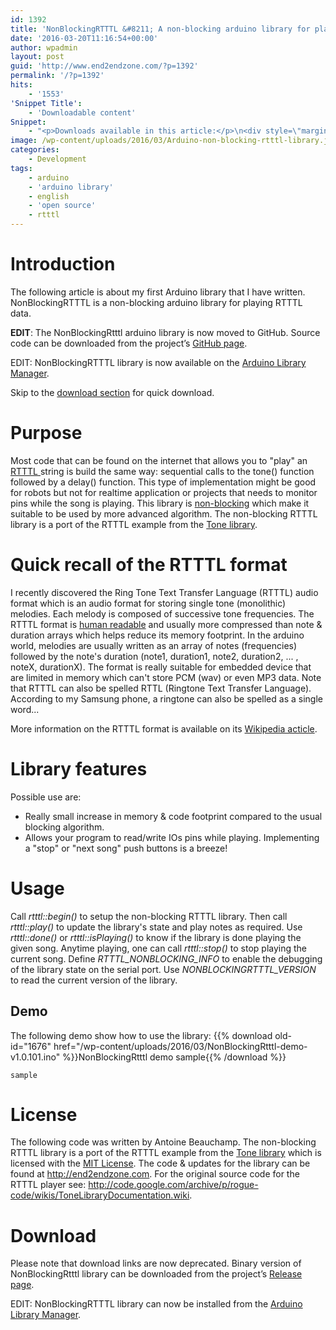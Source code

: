```yaml
---
id: 1392
title: 'NonBlockingRTTTL &#8211; A non-blocking arduino library for playing RTTTL melodies'
date: '2016-03-20T11:16:54+00:00'
author: wpadmin
layout: post
guid: 'http://www.end2endzone.com/?p=1392'
permalink: '/?p=1392'
hits:
    - '1553'
'Snippet Title':
    - 'Downloadable content'
Snippet:
    - "<p>Downloads available in this article:</p>\n<div style=\"margin-bottom: 18px\">\n<p class=\"nomarginbottom\">Library:</p>\n<ul class=\"fa-ul\">\n<li><a href=\"http://github.com/end2endzone/NonBlockingRTTTL/releases\"><i class=\"fa-li fa fa-download\" style=\"position: inherit;\"></i>NonBlockingRtttl arduino library</a></li>\n</ul>\n</div>\n<div style=\"margin-bottom: 18px\">\n<p class=\"nomarginbottom\">Example:</p>\n<ul class=\"fa-ul\">\n<li><a href=\"/download/1676/\"><i class=\"fa-li fa fa-download\" style=\"position: inherit;\"></i>NonBlockingRtttl demo sample</a></li>\n</ul>\n</div>\n"
image: /wp-content/uploads/2016/03/Arduino-non-blocking-rtttl-library.jpg
categories:
    - Development
tags:
    - arduino
    - 'arduino library'
    - english
    - 'open source'
    - rtttl
---
```


# Introduction

The following article is about my first Arduino library that I have written. NonBlockingRTTTL is a non-blocking arduino library for playing RTTTL data. 

**EDIT**: The NonBlockingRtttl arduino library is now moved to GitHub. Source code can be downloaded from the project’s [GitHub page](http://github.com/end2endzone/NonBlockingRTTTL).

EDIT: NonBlockingRTTTL library is now available on the [Arduino Library Manager](http://www.arduino.cc/en/guide/libraries#toc3).

Skip to the [download section](#Download) for quick download.

# Purpose

Most code that can be found on the internet that allows you to "play" an [RTTTL ](#Quick_recall_of_the_RTTTL_format)string is build the same way: sequential calls to the tone() function followed by a delay() function. This type of implementation might be good for robots but not for realtime application or projects that needs to monitor pins while the song is playing. This library is [non-blocking](http://en.wikipedia.org/wiki/Non-blocking_algorithm) which make it suitable to be used by more advanced algorithm. The non-blocking RTTTL library is a port of the RTTTL example from the [Tone library](http://storage.googleapis.com/google-code-archive-downloads/v2/code.google.com/rogue-code/Arduino-Library-Tone.zip).

# Quick recall of the RTTTL format

I recently discovered the Ring Tone Text Transfer Language (RTTTL) audio format which is an audio format for storing single tone (monolithic) melodies. Each melody is composed of successive tone frequencies. The RTTTL format is [human readable](http://stackoverflow.com/questions/568671/why-should-i-use-a-human-readable-file-format) and usually more compressed than note &amp; duration arrays which helps reduce its memory footprint. In the arduino world, melodies are usually written as an array of notes (frequencies) followed by the note's duration (note1, duration1, note2, duration2, ... , noteX, durationX). The format is really suitable for embedded device that are limited in memory which can't store PCM (wav) or even MP3 data. Note that RTTTL can also be spelled RTTL (Ringtone Text Transfer Language). According to my Samsung phone, a ringtone can also be spelled as a single word...

More information on the RTTTL format is available on its [Wikipedia acticle](https://en.wikipedia.org/wiki/Ring_Tone_Transfer_Language).

# Library features

Possible use are:

- Really small increase in memory &amp; code footprint compared to the usual blocking algorithm.
- Allows your program to read/write IOs pins while playing. Implementing a "stop" or "next song" push buttons is a breeze!

# Usage

Call *rtttl::begin()* to setup the non-blocking RTTTL library. Then call *rtttl::play()* to update the library's state and play notes as required. Use *rtttl::done()* or *rtttl::isPlaying()* to know if the library is done playing the given song. Anytime playing, one can call *rtttl::stop()* to stop playing the current song. Define *RTTTL\_NONBLOCKING\_INFO* to enable the debugging of the library state on the serial port. Use *NONBLOCKINGRTTTL\_VERSION* to read the current version of the library.

## Demo

The following demo show how to use the library: {{% download old-id="1676" href="/wp-content/uploads/2016/03/NonBlockingRtttl-demo-v1.0.101.ino" %}}NonBlockingRtttl demo sample{{% /download %}}

```
sample
```

# License

The following code was written by Antoine Beauchamp. The non-blocking RTTTL library is a port of the RTTTL example from the [Tone library](http://storage.googleapis.com/google-code-archive-downloads/v2/code.google.com/rogue-code/Arduino-Library-Tone.zip) which is licensed with the [MIT License](http://www.opensource.org/licenses/mit-license.php). The code &amp; updates for the library can be found at <http://end2endzone.com>. For the original source code for the RTTTL player see: <http://code.google.com/archive/p/rogue-code/wikis/ToneLibraryDocumentation.wiki>.

# Download

Please note that download links are now deprecated. Binary version of NonBlockingRtttl library can be downloaded from the project’s [Release page](https://github.com/end2endzone/NonBlockingRTTTL/releases).

EDIT: NonBlockingRTTTL library can now be installed from the [Arduino Library Manager](http://www.arduino.cc/en/guide/libraries#toc3).
